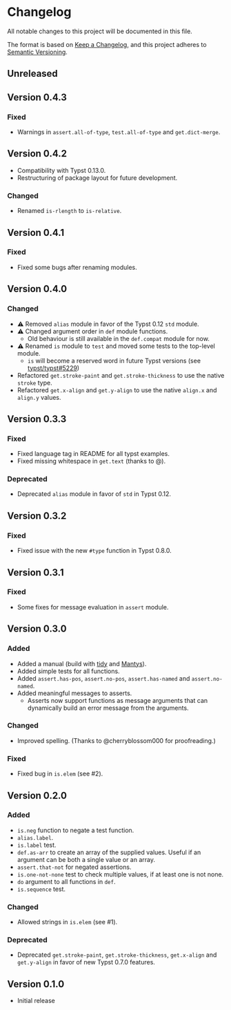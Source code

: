# Changelog

All notable changes to this project will be documented in this file.

The format is based on [Keep a Changelog](https://keepachangelog.com/en/1.1.0/),
and this project adheres to [Semantic Versioning](https://semver.org/spec/v2.0.0.html).

## Unreleased


<!-- 
### Version X.X.X

### Added

### Changed

### Deprecated

### Removed

### Fixed

### Security
-->

## Version 0.4.3

### Fixed
- Warnings in `assert.all-of-type`, `test.all-of-type` and `get.dict-merge`.

## Version 0.4.2

- Compatibility with Typst 0.13.0.
- Restructuring of package layout for future development.

### Changed
- Renamed `is-rlength` to `is-relative`.

## Version 0.4.1

### Fixed
- Fixed some bugs after renaming modules.

## Version 0.4.0

### Changed
- :warning: Removed `alias` module in favor of the Typst 0.12 `std` module.
- :warning: Changed argument order in `def` module functions.
	- Old behaviour is still available in the `def.compat` module for now.
- :warning: Renamed `is` module to `test` and moved some tests to the top-level module.
	- `is` will become a reserved word in future Typst versions (see [typst/typst#5229](https://github.com/typst/typst/pull/5229))
- Refactored `get.stroke-paint` and `get.stroke-thickness` to use the native `stroke` type.
- Refactored `get.x-align` and `get.y-align` to use the native `align.x` and `align.y` values.

## Version 0.3.3

### Fixed
- Fixed language tag in README for all typst examples.
- Fixed missing whitespace in `get.text` (thanks to @).

### Deprecated
- Deprecated `alias` module in favor of `std` in Typst 0.12.

## Version 0.3.2

### Fixed
- Fixed issue with the new `#type` function in Typst 0.8.0.

## Version 0.3.1

### Fixed
- Some fixes for message evaluation in `assert` module.

## Version 0.3.0

### Added
- Added a manual (build with [tidy](https://github.com/Mc-Zen/tidy) and [Mantys](https://github.com/jneug/typst-mantys)).
- Added simple tests for all functions.
- Added `assert.has-pos`, `assert.no-pos`, `assert.has-named` and `assert.no-named`.
- Added meaningful messages to asserts.
	- Asserts now support functions as message arguments that can dynamically build an error message from the arguments.

### Changed
- Improved spelling. (Thanks to @cherryblossom000 for proofreading.)

### Fixed
- Fixed bug in `is.elem` (see #2).

## Version 0.2.0

### Added
- `is.neg` function to negate a test function.
- `alias.label`.
- `is.label` test.
- `def.as-arr` to create an array of the supplied values. Useful if an argument can be both a single value or an array.
- `assert.that-not` for negated assertions.
- `is.one-not-none` test to check multiple values, if at least one is not none.
- `do` argument to all functions in `def`.
- `is.sequence` test.

### Changed
- Allowed strings in `is.elem` (see #1).

### Deprecated
- Deprecated `get.stroke-paint`, `get.stroke-thickness`, `get.x-align` and `get.y-align` in favor of new Typst 0.7.0 features.

## Version 0.1.0

- Initial release
